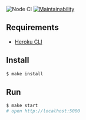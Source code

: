 ![Node CI](https://github.com/irestone/frontend-project-lvl4/workflows/Node%20CI/badge.svg) [![Maintainability](https://api.codeclimate.com/v1/badges/92e15718e4197f8da373/maintainability)](https://codeclimate.com/github/irestone/frontend-project-lvl4/maintainability)

## Requirements

* [Heroku CLI](https://devcenter.heroku.com/articles/heroku-cli)

## Install

```sh
$ make install
```

## Run

```sh
$ make start
# open http://localhost:5000
```

